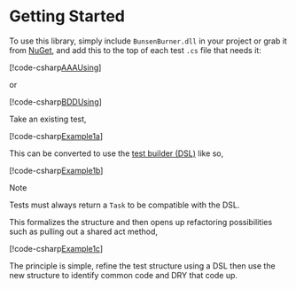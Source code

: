 # Getting Started

To use this library, simply include `BunsenBurner.dll` in your project or grab
it from [NuGet](https://www.nuget.org/packages/BunsenBurner/), and add this to
the top of each test `.cs` file
that needs it:

[!code-csharp[AAAUsing](../../BunsenBurner.Tests/Examples/ArrangeActAssert.cs#ArrangeActAssertUsing)]

or

[!code-csharp[BDDUsing](../../BunsenBurner.Tests/BddTests.cs#BDDUsing)]

Take an existing test,

[!code-csharp[Example1a](../../BunsenBurner.Tests/Examples/GettingStarted.cs#Example1a)]

This can be converted to use
the [test builder (DSL)](<xref:BunsenBurner.TestBuilder`1>) like so,

[!code-csharp[Example1b](../../BunsenBurner.Tests/Examples/GettingStarted.cs#Example1b)]

> [!NOTE]
> Tests must always return a `Task` to be compatible with the DSL.

This formalizes the structure and then opens up refactoring possibilities
such as pulling out a shared act method,

[!code-csharp[Example1c](../../BunsenBurner.Tests/Examples/GettingStarted.cs#Example1c)]

The principle is simple, refine the test structure using a DSL
then use the new structure to identify common code and DRY that code up.
